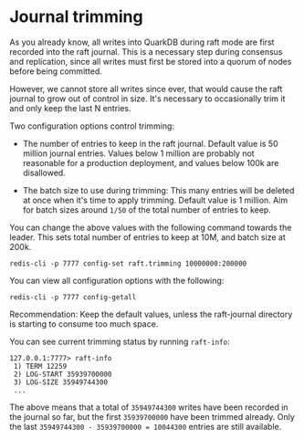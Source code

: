 # Journal trimming

As you already know, all writes into QuarkDB during raft mode are first recorded
into the raft journal. This is a necessary step during consensus and replication,
since all writes must first be stored into a quorum of nodes before being committed.

However, we cannot store all writes since ever, that would cause the raft journal
to grow out of control in size. It's necessary to occasionally trim it and only
keep the last N entries.

Two configuration options control trimming:

* The number of entries to keep in the raft journal. Default value is 50 million
journal entries. Values below 1 million are probably not reasonable for a production
deployment, and values below 100k are disallowed.

* The batch size to use during trimming: This many entries will be deleted at once
when it's time to apply trimming. Default value is 1 million. Aim for batch sizes
around `1/50` of the total number of entries to keep.

You can change the above values with the following command towards the leader. This
sets total number of entries to keep at 10M, and batch size at 200k.

```
redis-cli -p 7777 config-set raft.trimming 10000000:200000
```

You can view all configuration options with the following:

```
redis-cli -p 7777 config-getall
```

Recommendation: Keep the default values, unless the raft-journal directory is
starting to consume too much space.

You can see current trimming status by running `raft-info`:

```
127.0.0.1:7777> raft-info
 1) TERM 12259
 2) LOG-START 35939700000
 3) LOG-SIZE 35949744300
 ...
```

The above means that a total of `35949744300` writes have been recorded in the
journal so far, but the first `35939700000` have been trimmed already. Only
the last `35949744300 - 35939700000 = 10044300` entries are still available.
